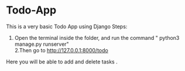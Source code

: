 # Todo-App
This is a very basic Todo App using Django
Steps:
  1. Open the terminal inside the folder, and run the command
  " python3 manage.py runserver"  
2.Then go to http://127.0.0.1:8000/todo

Here you will be able to add and delete tasks .


